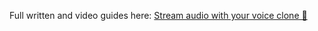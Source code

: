 Full written and video guides here: [Stream audio with your voice clone 🎼](https://www.photondesigner.com/voice-api)

